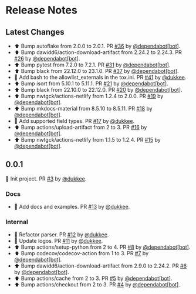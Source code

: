 # Release Notes

## Latest Changes

* ⬆ Bump autoflake from 2.0.0 to 2.0.1. PR [#36](https://github.com/boardpack/filterify/pull/36) by [@dependabot[bot]](https://github.com/apps/dependabot).
* ⬆ Bump dawidd6/action-download-artifact from 2.24.2 to 2.24.3. PR [#26](https://github.com/boardpack/filterify/pull/26) by [@dependabot[bot]](https://github.com/apps/dependabot).
* ⬆ Bump pytest from 7.2.0 to 7.2.1. PR [#31](https://github.com/boardpack/filterify/pull/31) by [@dependabot[bot]](https://github.com/apps/dependabot).
* ⬆ Bump black from 22.12.0 to 23.1.0. PR [#37](https://github.com/boardpack/filterify/pull/37) by [@dependabot[bot]](https://github.com/apps/dependabot).
* 🔧 Add bash to the allowlist_externals in the tox.ini. PR [#41](https://github.com/boardpack/filterify/pull/41) by [@dukkee](https://github.com/dukkee).
* ⬆ Bump isort from 5.10.1 to 5.11.1. PR [#21](https://github.com/boardpack/filterify/pull/21) by [@dependabot[bot]](https://github.com/apps/dependabot).
* ⬆ Bump black from 22.10.0 to 22.12.0. PR [#20](https://github.com/boardpack/filterify/pull/20) by [@dependabot[bot]](https://github.com/apps/dependabot).
* ⬆ Bump nwtgck/actions-netlify from 1.2.4 to 2.0.0. PR [#19](https://github.com/boardpack/filterify/pull/19) by [@dependabot[bot]](https://github.com/apps/dependabot).
* ⬆ Bump mkdocs-material from 8.5.10 to 8.5.11. PR [#18](https://github.com/boardpack/filterify/pull/18) by [@dependabot[bot]](https://github.com/apps/dependabot).
* 📝 Add supported field types. PR [#17](https://github.com/boardpack/filterify/pull/17) by [@dukkee](https://github.com/dukkee).
* ⬆ Bump actions/upload-artifact from 2 to 3. PR [#16](https://github.com/boardpack/filterify/pull/16) by [@dependabot[bot]](https://github.com/apps/dependabot).
* ⬆ Bump nwtgck/actions-netlify from 1.1.5 to 1.2.4. PR [#15](https://github.com/boardpack/filterify/pull/15) by [@dependabot[bot]](https://github.com/apps/dependabot).

## 0.0.1

🎉 Init project. PR [#3](https://github.com/boardpack/filterify/pull/3) by [@dukkee](https://github.com/dukkee).

### Docs

* 📝 Add docs and examples. PR [#13](https://github.com/boardpack/filterify/pull/13) by [@dukkee](https://github.com/dukkee).

### Internal

* 🔨 Refactor parser. PR [#12](https://github.com/boardpack/filterify/pull/12) by [@dukkee](https://github.com/dukkee).
* 💄 Update logos. PR [#11](https://github.com/boardpack/filterify/pull/11) by [@dukkee](https://github.com/dukkee).
* ⬆ Bump actions/setup-python from 2 to 4. PR [#8](https://github.com/boardpack/filterify/pull/8) by [@dependabot[bot]](https://github.com/apps/dependabot).
* ⬆ Bump codecov/codecov-action from 1 to 3. PR [#7](https://github.com/boardpack/filterify/pull/7) by [@dependabot[bot]](https://github.com/apps/dependabot).
* ⬆ Bump dawidd6/action-download-artifact from 2.9.0 to 2.24.2. PR [#6](https://github.com/boardpack/filterify/pull/6) by [@dependabot[bot]](https://github.com/apps/dependabot).
* ⬆ Bump actions/cache from 2 to 3. PR [#5](https://github.com/boardpack/filterify/pull/5) by [@dependabot[bot]](https://github.com/apps/dependabot).
* ⬆ Bump actions/checkout from 2 to 3. PR [#4](https://github.com/boardpack/filterify/pull/4) by [@dependabot[bot]](https://github.com/apps/dependabot).

